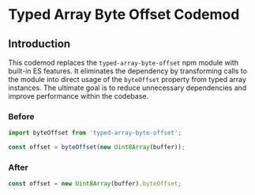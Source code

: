 # Typed Array Byte Offset Codemod

## Introduction

This codemod replaces the `typed-array-byte-offset` npm module with built-in ES features. It eliminates the dependency by transforming calls to the module into direct usage of the `byteOffset` property from typed array instances. The ultimate goal is to reduce unnecessary dependencies and improve performance within the codebase.

### Before

```javascript
import byteOffset from 'typed-array-byte-offset';

const offset = byteOffset(new Uint8Array(buffer));
```

### After

```javascript
const offset = new Uint8Array(buffer).byteOffset;
```